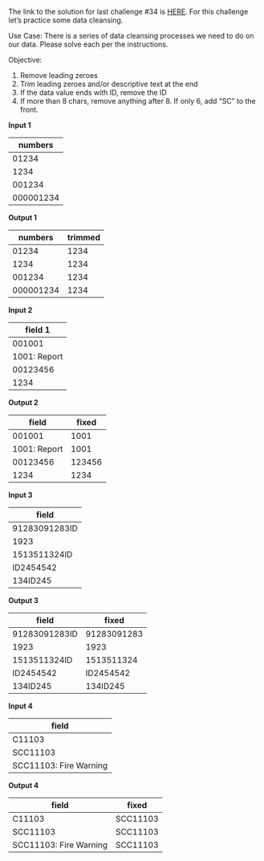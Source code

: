 ﻿The link to the solution for last challenge #34 is  [HERE](https://community.alteryx.com/t5/Weekly-Challenge/Weekly-Exercise-34-Macro-Development-Date-Time-Formatting/m-p/36437#M11). For this challenge let’s practice some data cleansing.

Use Case: There is a series of data cleansing processes we need to do on our data. Please solve each per the instructions.

Objective:

1.  Remove leading zeroes
2.  Trim leading zeroes and/or descriptive text at the end
3.  If the data value ends with ID, remove the ID
4.  If more than 8 chars, remove anything after 8. If only 6, add “SC” to the front.

**Input 1**


|  numbers  |
|-----------|
|     01234 |
|      1234 |
|    001234 |
| 000001234 |


**Output 1**


|  numbers  | trimmed |
|-----------|---------|
|     01234 |    1234 |
|      1234 |    1234 |
|    001234 |    1234 |
| 000001234 |    1234 |


**Input 2**


|   field 1    |
|--------------|
| 001001       |
| 1001: Report |
| 00123456     |
| 1234         |


**Output 2**


|    field     | fixed  |
|--------------|--------|
| 001001       |   1001 |
| 1001: Report |   1001 |
| 00123456     | 123456 |
| 1234         |   1234 |

**Input 3**

|     field     |
|---------------|
| 91283091283ID |
| 1923          |
| 1513511324ID  |
| ID2454542     |
| 134ID245      |


**Output 3**


|     field     |    fixed    |
|---------------|-------------|
| 91283091283ID | 91283091283 |
| 1923          | 1923        |
| 1513511324ID  | 1513511324  |
| ID2454542     | ID2454542   |
| 134ID245      | 134ID245    |

**Input 4**


|         field          |
|------------------------|
| C11103                 |
| SCC11103               |
| SCC11103: Fire Warning |


**Output 4**

|         field          |  fixed   |
|------------------------|----------|
| C11103                 | SCC11103 |
| SCC11103               | SCC11103 |
| SCC11103: Fire Warning | SCC11103 |


